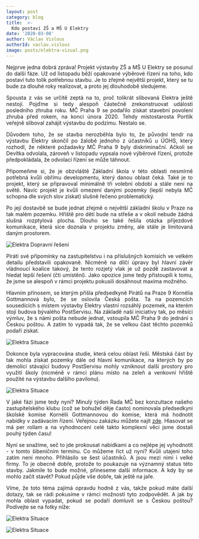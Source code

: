 ```yaml
---
layout: post
category: blog
title:  >-
  Kdo postaví ZŠ a MŠ U Elektry
date: '2020-03-08'
author: Václav Vislous
authorId: vaclav.vislous
image: posts/elektra-vizual.png
---
```

<p style='text-align: justify;'>
Nejprve jedna dobrá zpráva! Projekt výstavby ZŠ a MŠ U Elektry se posunul do další fáze. Už od listopadu běží opakované výběrové řízení na toho, kdo postaví tuto tolik potřebnou stavbu. Je to zřejmě největší projekt, který se tu bude za dlouhé roky realizovat, a proto jej dlouhodobě sledujeme.
</p><p style='text-align: justify;'>
Spousta z vás se určitě zeptá na to, proč tolikrát slibovaná Elektra ještě nestojí. Pojďme si tedy alespoň částečně zrekonstruovat události posledního zhruba roku. MČ Praha 9 se podařilo získat stavební povolení zhruba před rokem, na konci února 2020. Tehdy místostarosta Portlík veřejně sliboval zahájit výstavbu do podzimu. Nestalo se. 
</p><p style='text-align: justify;'>
Důvodem toho, že se stavba nerozběhla bylo to, že původní tendr na výstavbu Elektry skončil po žalobě jednoho z účastníků u ÚOHS, který rozhodl, že některé požadavky MČ Praha 9 byly diskriminační. Ačkoli se Devítka odvolala, zároveň v listopadu vypsala nové výběrové řízení, protože předpokládala, že odvolací řízení se může táhnout.
</p><p style='text-align: justify;'>
Připomeňme si, že je obzvláště Základní škola v této oblasti nesmírně potřebná kvůli obřímu developmentu, který danou oblast čeká. Také je to projekt, který se připravoval minimálně tři volební období a stále není na světě. Navíc projekt je kvůli omezení danými pozemky (lepší nebyla MČ schopna dle svých slov získat) slušně řečeno problematický.
</p><p style='text-align: justify;'>
Po její dostavbě se bude jednat zřejmě o největší základní školu v Praze na tak malém pozemku. Hřiště pro děti bude na střeše a v okolí nebude žádná slušná rozptylová plocha. Dlouho se také řešila otázka příjezdové komunikace, která sice doznala v projektu změny, ale stále je limitovaná daným prostorem. 
</p><p style='text-align: justify;'>
<img src="posts/elektra-doprava.png" alt="Elektra Dopravní řešení">
</p><p style='text-align: justify;'>
Piráti své připomínky na zastupitelstvu i na příslušných komisích ve velkém detailu představili opakovaně. Nicméně na dílčí úpravy byl hlavní závěr vládnoucí koalice takový, že tento rozjetý vlak je už pozdě zastavovat a hledat lepší řešení (čti umístění). Jako opozice jsme tedy přistoupili k tomu, že jsme se alespoň v rámci projektu pokusili dosáhnout maxima možného.
</p><p style='text-align: justify;'>
Hlavním přínosem, se kterým přišla předsedkyně Pirátů na Praze 9 Kornélia Gottmannová bylo, že se oslovila Česká pošta. Ta na pozemcích sousedících s místem výstavby Elektry vlastní rozsáhlý pozemek, na kterém stojí budova bývalého PostServisu. Na základě naší iniciativy tak, po měsíci výmluv, že s námi pošta nebude jednat, vstoupila MČ Praha 9 do jednání s Českou poštou. A zatím to vypadá tak, že se velkou část těchto pozemků podaří získat. 
</p><p style='text-align: justify;'>
<img src="posts/elektra-situace.png" alt="Elektra Situace">
</p><p style='text-align: justify;'>
Dokonce byla vypracována studie, která celou oblast řeší. Městská část by tak mohla získat pozemky dále od hlavní komunikace, na kterých by po demolici stávající budovy PostServisu mohly vzniknout další prostory pro využití školy (nicméně v rámci plánu místo na zeleň a venkovní hřiště použité na výstavbu dalšího pavilonu).
</p><p style='text-align: justify;'>
<img src="posts/elektra-kompozice.png" alt="Elektra Situace">
</p><p style='text-align: justify;'>
V jaké fázi jsme tedy nyní? Minulý týden Rada MČ bez konzultace našeho zastupitelského klubu (což se bohužel děje často) nominovala předsedkyni školské komise Kornélii Gottmannovou do komise, která má hodnotit nabídky v zadávacím řízení. Veřejnou zakázku můžete najít <a href="https://www.e-zakazky.cz/profil-zadavatele/481d7a41-8176-4a42-9f2d-23d1a76134f5/zakazka/P20V00000008" target="_blank">zde</a>. Hlasovat se má per rollam a na vyhodnocení celé takto komplexní věci jsme dostali pouhý týden času!
</p><p style='text-align: justify;'>
Nyní se snažíme, seč to jde prokousat nabídkami a co nejlépe jej vyhodnotit - v tomto šibeničním termínu. Co můžeme říct už nyní? Kvůli utajení toho zatím není mnoho. Přihlásilo se šest účastníků. A jsou mezi nimi i velké firmy. To je obecně dobře, protože to poukazuje na významný status této stavby. Jakmile to bude možné, přineseme další informace. A kdy by se mohlo začít stavět? Pokud půjde vše dobře, tak ještě na jaře.
</p><p style='text-align: justify;'>
Víme, že toto téma zajímá opravdu hodně z vás, takže pokud máte další dotazy, tak se rádi pokusíme v rámci možností tyto zodpovědět. A jak by mohla oblast vypadat, pokud se podaří domluvit se s Českou poštou? Podívejte se na fotky níže:
</p><p style='text-align: justify;'>
<img src="posts/elektra-vizualizace2.png" alt="Elektra Situace">
</p><p style='text-align: justify;'>
<img src="posts/elektra-vizualizace.png" alt="Elektra Situace">
</p>
